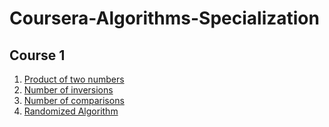 # Coursera-Algorithms-Specialization
## Course 1
1. <a href="https://github.com/ani02b/Coursera-Algorithms-Specialization/blob/main/product.py">Product of two numbers</a>
2. <a href="https://github.com/ani02b/Coursera-Algorithms-Specialization/blob/main/merge.c">Number of inversions</a>
3. <a href="https://github.com/ani02b/Coursera-Algorithms-Specialization/blob/main/quick.py">Number of comparisons</a>
4. <a href="https://github.com/ani02b/Coursera-Algorithms-Specialization/blob/main/kargerMinCut.py">Randomized Algorithm</a>
